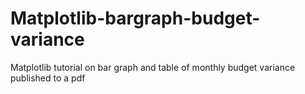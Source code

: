 # Matplotlib-bargraph-budget-variance
Matplotlib tutorial on bar graph and table of monthly budget variance published to a pdf
